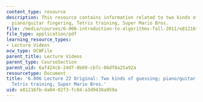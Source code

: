 ```yaml
---
content_type: resource
description: This resource contains information related to two kinds of guessing;
  piano/guitar fingering, Tetris training, Super Mario Bros.
file: /media/courses/6-006-introduction-to-algorithms-fall-2011/e81216fbda0402f3fc84a3d9438a959a_MIT6_006F11_lec22_orig.pdf
file_type: application/pdf
learning_resource_types:
- Lecture Videos
ocw_type: OCWFile
parent_title: Lecture Videos
parent_type: CourseSection
parent_uid: 6af424cb-24d7-0b69-cb7c-86df8a25a92a
resourcetype: Document
title: '6.006 Lecture 22 Original: Two kinds of guessing; piano/guitar fingering,
  Tetris training, Super Mario Bros.'
uid: e81216fb-da04-02f3-fc84-a3d9438a959a
---
```


